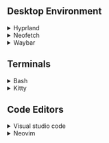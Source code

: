 ## Desktop Environment

<details>
<summary>Hyprland</summary>
<br>
* Modified from [Stephen Raabe's dotfiles](https://gitlab.com/stephan-raabe/dotfiles) and [youtube video]().
</details>

<details>

<summary>Neofetch</summary>
<br>
* Modified from []()
</details>

<details>
<summary>Waybar</summary>
<br>
* Modified from [Ruixi's dotfiles](https://github.com/Ruixi-rebirth/sway-dotfiles/tree/main)
</details>

## Terminals
<details>
<summary>Bash</summary>
<br>
This is how you dropdown.
</details>  

<details>
<summary>Kitty</summary>
<br>
This is how you dropdown.
</details>

## Code Editors

<details>
<summary>Visual studio code</summary>
<br>
json files contains preferneces for colorscheme,font , and other extension settings
</details>


<details>
<summary>Neovim</summary>
<br>
Features  
  Treesitter  
  Telescope  
  Lazy plguin manager  
</details>
